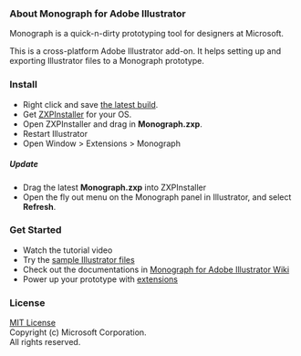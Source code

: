 ### About Monograph for Adobe Illustrator

Monograph is a quick-n-dirty prototyping tool for designers at Microsoft.

This is a cross-platform Adobe Illustrator add-on. It helps setting up and exporting Illustrator files to a Monograph prototype.


### Install

- Right click and save [the latest build](https://github.com/Pessimistress/Monograph.Illustrator/blob/master/Monograph.zxp).
- Get [ZXPInstaller](http://zxpinstaller.com/) for your OS.
- Open ZXPInstaller and drag in **Monograph.zxp**.
- Restart Illustrator
- Open Window > Extensions > Monograph

##### Update
- Drag the latest **Monograph.zxp** into ZXPInstaller
- Open the fly out menu on the Monograph panel in Illustrator, and select **Refresh**.

### Get Started

- Watch the tutorial video
- Try the [sample Illustrator files](../../wiki/Samples)  
- Check out the documentations in [Monograph for Adobe Illustrator Wiki](../../wiki/)  
- Power up your prototype with [extensions](../../wiki/Monograph-Panel#extensions)  

### License

[MIT License](https://github.com/Pessimistress/Monograph.Illustrator/blob/master/LICENSE)  
Copyright (c) Microsoft Corporation.   
All rights reserved. 
